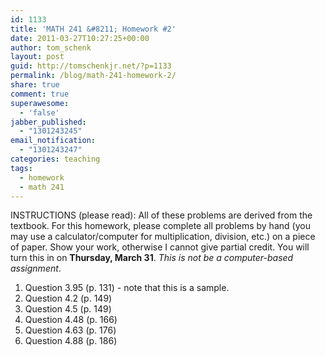 ```yaml
---
id: 1133
title: 'MATH 241 &#8211; Homework #2'
date: 2011-03-27T10:27:25+00:00
author: tom_schenk
layout: post
guid: http://tomschenkjr.net/?p=1133
permalink: /blog/math-241-homework-2/
share: true
comment: true
superawesome:
  - 'false'
jabber_published:
  - "1301243245"
email_notification:
  - "1301243247"
categories: teaching 
tags:
  - homework
  - math 241
---
```

<!--more-->INSTRUCTIONS (please read): All of these problems are derived from the textbook. For this homework, please complete all problems by hand (you may use a calculator/computer for multiplication, division, etc.) on a piece of paper. Show your work, otherwise I cannot give partial credit. You will turn this in on <strong>Thursday, March 31</strong>. <em>This is not be a computer-based assignment</em>.
<ol>
	<li>Question 3.95 (p. 131) - note that this is a sample.</li>
	<li>Question 4.2 (p. 149)</li>
	<li>Question 4.5 (p. 149)</li>
	<li>Question 4.48 (p. 166)</li>
	<li>Question 4.63 (p. 176)</li>
	<li>Question 4.88 (p. 186)</li>
</ol>